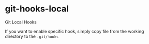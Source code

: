 # git-hooks-local
Git Local Hooks

If you want to enable specific hook, simply copy file from the working directory to the  `.git/hooks`
